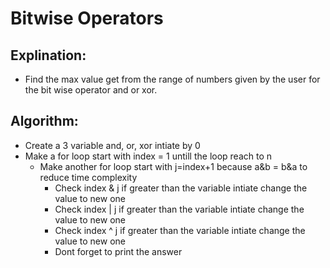 # Bitwise Operators

 ## Explination:
 
 - Find the max value get from the range of numbers given by the user for the bit wise operator and  or xor.
 
 ## Algorithm:
 
 - Create a 3 variable and, or, xor intiate by 0
 - Make a for loop start with index = 1 untill the loop reach to n
   - Make another for loop start with j=index+1 because a&b = b&a to reduce time complexity 
     - Check index & j if greater than the variable intiate change the value to new one
     - Check index | j if greater than the variable intiate change the value to new one
     - Check index ^ j if greater than the variable intiate change the value to new one
     - Dont forget to print the answer

 
